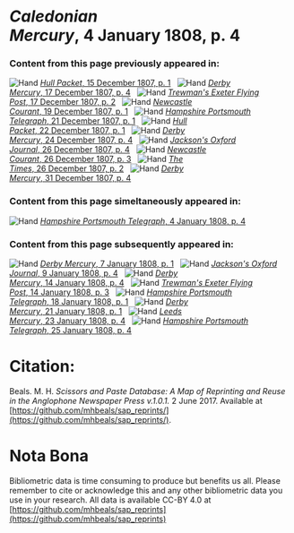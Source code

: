 # *Caledonian Mercury*, 4 January 1808, p. 4  
  
### Content from this page previously appeared in:  
![Hand](http://scissorsandpaste.net/wp-content/uploads/2017/06/smallhandpointer.png) [*Hull Packet*, 15 December 1807, p. 1](https://mhbeals.github.io/sap_html/Hull-Packet/Hull-Packet-15-December-1807-p-1)  
![Hand](http://scissorsandpaste.net/wp-content/uploads/2017/06/smallhandpointer.png) [*Derby Mercury*, 17 December 1807, p. 4](https://mhbeals.github.io/sap_html/Derby-Mercury/Derby-Mercury-17-December-1807-p-4)  
![Hand](http://scissorsandpaste.net/wp-content/uploads/2017/06/smallhandpointer.png) [*Trewman's Exeter Flying Post*, 17 December 1807, p. 2](https://mhbeals.github.io/sap_html/Trewman's-Exeter-Flying-Post/Trewman's-Exeter-Flying-Post-17-December-1807-p-2)  
![Hand](http://scissorsandpaste.net/wp-content/uploads/2017/06/smallhandpointer.png) [*Newcastle Courant*, 19 December 1807, p. 1](https://mhbeals.github.io/sap_html/Newcastle-Courant/Newcastle-Courant-19-December-1807-p-1)  
![Hand](http://scissorsandpaste.net/wp-content/uploads/2017/06/smallhandpointer.png) [*Hampshire Portsmouth Telegraph*, 21 December 1807, p. 1](https://mhbeals.github.io/sap_html/Hampshire-Portsmouth-Telegraph/Hampshire-Portsmouth-Telegraph-21-December-1807-p-1)  
![Hand](http://scissorsandpaste.net/wp-content/uploads/2017/06/smallhandpointer.png) [*Hull Packet*, 22 December 1807, p. 1](https://mhbeals.github.io/sap_html/Hull-Packet/Hull-Packet-22-December-1807-p-1)  
![Hand](http://scissorsandpaste.net/wp-content/uploads/2017/06/smallhandpointer.png) [*Derby Mercury*, 24 December 1807, p. 4](https://mhbeals.github.io/sap_html/Derby-Mercury/Derby-Mercury-24-December-1807-p-4)  
![Hand](http://scissorsandpaste.net/wp-content/uploads/2017/06/smallhandpointer.png) [*Jackson's Oxford Journal*, 26 December 1807, p. 4](https://mhbeals.github.io/sap_html/Jackson's-Oxford-Journal/Jackson's-Oxford-Journal-26-December-1807-p-4)  
![Hand](http://scissorsandpaste.net/wp-content/uploads/2017/06/smallhandpointer.png) [*Newcastle Courant*, 26 December 1807, p. 3](https://mhbeals.github.io/sap_html/Newcastle-Courant/Newcastle-Courant-26-December-1807-p-3)  
![Hand](http://scissorsandpaste.net/wp-content/uploads/2017/06/smallhandpointer.png) [*The Times*, 26 December 1807, p. 2](https://mhbeals.github.io/sap_html/The-Times/The-Times-26-December-1807-p-2)  
![Hand](http://scissorsandpaste.net/wp-content/uploads/2017/06/smallhandpointer.png) [*Derby Mercury*, 31 December 1807, p. 4](https://mhbeals.github.io/sap_html/Derby-Mercury/Derby-Mercury-31-December-1807-p-4)  
  
### Content from this page simeltaneously appeared in:  
![Hand](http://scissorsandpaste.net/wp-content/uploads/2017/06/smallhandpointer.png) [*Hampshire Portsmouth Telegraph*, 4 January 1808, p. 4](https://mhbeals.github.io/sap_html/Hampshire-Portsmouth-Telegraph/Hampshire-Portsmouth-Telegraph-4-January-1808-p-4)  
  
### Content from this page subsequently appeared in:  
![Hand](http://scissorsandpaste.net/wp-content/uploads/2017/06/smallhandpointer.png) [*Derby Mercury*, 7 January 1808, p. 1](https://mhbeals.github.io/sap_html/Derby-Mercury/Derby-Mercury-7-January-1808-p-1)  
![Hand](http://scissorsandpaste.net/wp-content/uploads/2017/06/smallhandpointer.png) [*Jackson's Oxford Journal*, 9 January 1808, p. 4](https://mhbeals.github.io/sap_html/Jackson's-Oxford-Journal/Jackson's-Oxford-Journal-9-January-1808-p-4)  
![Hand](http://scissorsandpaste.net/wp-content/uploads/2017/06/smallhandpointer.png) [*Derby Mercury*, 14 January 1808, p. 4](https://mhbeals.github.io/sap_html/Derby-Mercury/Derby-Mercury-14-January-1808-p-4)  
![Hand](http://scissorsandpaste.net/wp-content/uploads/2017/06/smallhandpointer.png) [*Trewman's Exeter Flying Post*, 14 January 1808, p. 3](https://mhbeals.github.io/sap_html/Trewman's-Exeter-Flying-Post/Trewman's-Exeter-Flying-Post-14-January-1808-p-3)  
![Hand](http://scissorsandpaste.net/wp-content/uploads/2017/06/smallhandpointer.png) [*Hampshire Portsmouth Telegraph*, 18 January 1808, p. 1](https://mhbeals.github.io/sap_html/Hampshire-Portsmouth-Telegraph/Hampshire-Portsmouth-Telegraph-18-January-1808-p-1)  
![Hand](http://scissorsandpaste.net/wp-content/uploads/2017/06/smallhandpointer.png) [*Derby Mercury*, 21 January 1808, p. 1](https://mhbeals.github.io/sap_html/Derby-Mercury/Derby-Mercury-21-January-1808-p-1)  
![Hand](http://scissorsandpaste.net/wp-content/uploads/2017/06/smallhandpointer.png) [*Leeds Mercury*, 23 January 1808, p. 4](https://mhbeals.github.io/sap_html/Leeds-Mercury/Leeds-Mercury-23-January-1808-p-4)  
![Hand](http://scissorsandpaste.net/wp-content/uploads/2017/06/smallhandpointer.png) [*Hampshire Portsmouth Telegraph*, 25 January 1808, p. 4](https://mhbeals.github.io/sap_html/Hampshire-Portsmouth-Telegraph/Hampshire-Portsmouth-Telegraph-25-January-1808-p-4)  


# Citation: 

Beals. M. H. *Scissors and Paste Database: A Map of Reprinting and Reuse in the Anglophone Newspaper Press v.1.0.1.* 2 June 2017. Available at [https://github.com/mhbeals/sap_reprints/](https://github.com/mhbeals/sap_reprints/). 

# Nota Bona

Bibliometric data is time consuming to produce but benefits us all. Please remember to cite or acknowledge this and any other bibliometric data you use in your research. All data is available CC-BY 4.0 at [https://github.com/mhbeals/sap_reprints](https://github.com/mhbeals/sap_reprints)